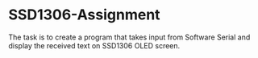 # SSD1306-Assignment
The task is to create a program that takes input from Software Serial and display the received text on SSD1306 OLED screen. 
